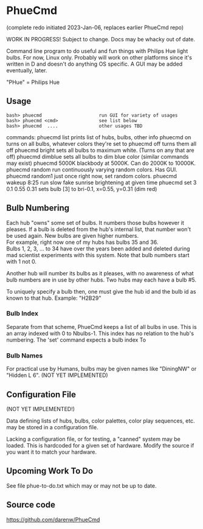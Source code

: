 PhueCmd 
=======

(complete redo initiated 2023-Jan-06, replaces earlier PhueCmd repo)

WORK IN PROGRESS! Subject to change. Docs may be whacky out of date.

Command line program to do useful and fun things with Philips Hue light bulbs.
For now, Linux only.   Probably will work on other platforms since it's written in D
and doesn't do anything OS specific.  A GUI may be added eventually, later.

"PHue" = Philips Hue



Usage
-----

    bash> phuecmd                     run GUI for variety of usages
    bash> phuecmd <cmd>               see list below
    bash> phuecmd  ....               other usages TBD


commands:
    phuecmd list        prints list of hubs, bulbs, other info
    phuecmd on          turns on all bulbs, whatever colors they're set to
    phuecmd off         turns them all off
    phuecmd bright      sets all bulbs to maximum white. (Turns on any that are off)
    phuecmd dimblue     sets all bulbs to dim blue color (similar commands may exist)
    phuecmd 5000K       blackbody at 5000K.  Can do 2000K to 10000K.
    phuecmd random      run continuously varying random colors. Has GUI.
    phuecmd random1     just once right now, set random colors.
    phuecmd wakeup 8:25          run slow fake sunrise brightening at given time
    phuecmd set 3 0.1 0.55 0.31  sets bulb [3] to bri-0.1, x=0.55, y=0.31 (dim red)


Bulb Numbering
--------------
Each hub "owns" some set of bulbs. 
It numbers those bulbs however it pleases. 
If a bulb is deleted from the hub's internal list, that number won't be used again. 
New bulbs are given higher numbers.  
For example, right now one of my hubs has bulbs 35 and 36.  
Bulbs 1, 2, 3, ... to 34 have over the years been added and deleted during mad scientist
experiments with this system. Note that bulb numbers start with 1 not 0. 

Another hub will number its bulbs as it pleases, with no awareness of what bulb
numbers are in use by other hubs.  Two hubs may each have a bulb #5. 

To uniquely specify a bulb then, one must give the hub id and the bulb id as known to 
that hub.  Example: "H2B29"

### Bulb Index

Separate from that scheme, PhueCmd keeps a list of all bulbs in use. This is 
an array indexed with 0 to Nbulbs-1.  This index has no relation to the hub's numbering.
The 'set' command expects a bulb index
To 

### Bulb Names

For practical use by Humans, bulbs may be given names like "DiningNW" or "Hidden L 6". 
(NOT YET IMPLEMENTED) 


Configuration File
-------------------

(NOT YET IMPLEMENTED!)

Data defining lists of hubs, bulbs, color palettes, color play sequences, etc. may
be stored in a configuration file.   

Lacking a configuration file, or for testing, a "canned" system may be loaded. 
This is hardcoded for a given set of hardware.  Modify the source if you want
it to match your hardware.


Upcoming Work To Do
-------------------

See file phue-to-do.txt which may or may not be up to date.


Source code
-----------

https://github.com/darenw/PhueCmd 





